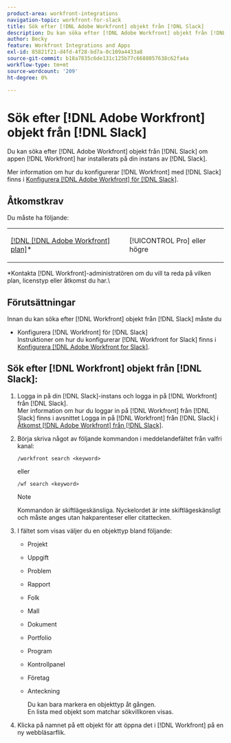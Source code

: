 ```yaml
---
product-area: workfront-integrations
navigation-topic: workfront-for-slack
title: Sök efter [!DNL Adobe Workfront] objekt från [!DNL Slack]
description: Du kan söka efter [!DNL Adobe Workfront] objekt från [!DNL Slack], if your instance of Slack has had the [!DNL Workfront] appen som är installerad.
author: Becky
feature: Workfront Integrations and Apps
exl-id: 85821f21-d4fd-4f28-bd7a-0c109a4433a8
source-git-commit: b18a7835c6de131c125b77c6688057638c62fa4a
workflow-type: tm+mt
source-wordcount: '209'
ht-degree: 0%

---
```


# Sök efter [!DNL Adobe Workfront] objekt från [!DNL Slack]

Du kan söka efter [!DNL Adobe Workfront] objekt från [!DNL Slack] om appen [!DNL Workfront] har installerats på din instans av [!DNL Slack].

Mer information om hur du konfigurerar [!DNL Workfront] med [!DNL Slack] finns i [Konfigurera [!DNL Adobe Workfront] för [!DNL Slack]](../../workfront-integrations-and-apps/using-workfront-with-slack/configure-workfront-for-slack.md).

## Åtkomstkrav

Du måste ha följande:

<table style="table-layout:auto"> 
 <col> 
 </col> 
 <col> 
 </col> 
 <tbody> 
  <tr> 
   <td role="rowheader"><a href="https://business.adobe.com/se/products/workfront/pricing.html" target="_blank">[!DNL [!DNL Adobe Workfront] plan]</a>*</td> 
   <td> <p>[!UICONTROL Pro] eller högre</p> </td> 
  </tr> 
 </tbody> 
</table>

&#42;Kontakta [!DNL Workfront]-administratören om du vill ta reda på vilken plan, licenstyp eller åtkomst du har.\

## Förutsättningar

Innan du kan söka efter [!DNL Workfront] objekt från [!DNL Slack] måste du

* Konfigurera [!DNL Workfront] för [!DNL Slack]\
   Instruktioner om hur du konfigurerar [!DNL Workfront for Slack] finns i [Konfigurera [!DNL Adobe Workfront for Slack]](../../workfront-integrations-and-apps/using-workfront-with-slack/configure-workfront-for-slack.md).

## Sök efter [!DNL Workfront] objekt från [!DNL Slack]:

1. Logga in på din [!DNL Slack]-instans och logga in på [!DNL Workfront] från [!DNL Slack].\
   Mer information om hur du loggar in på [!DNL Workfront] från [!DNL Slack] finns i avsnittet Logga in på [!DNL Workfront] från [!DNL Slack] i [Åtkomst [!DNL Adobe Workfront] från [!DNL Slack]](../../workfront-integrations-and-apps/using-workfront-with-slack/access-workfront-from-slack.md).

1. Börja skriva något av följande kommandon i meddelandefältet från valfri kanal:

   `/workfront search <keyword>`

   eller

   `/wf search <keyword>`

   >[!NOTE]
   >
   >Kommandon är skiftlägeskänsliga. Nyckelordet är inte skiftlägeskänsligt och måste anges utan hakparenteser eller citattecken.

1. I fältet som visas väljer du en objekttyp bland följande:

   * Projekt
   * Uppgift
   * Problem
   * Rapport
   * Folk
   * Mall
   * Dokument
   * Portfolio
   * Program
   * Kontrollpanel
   * Företag
   * Anteckning

     Du kan bara markera en objekttyp åt gången.\
      En lista med objekt som matchar sökvillkoren visas.

1. Klicka på namnet på ett objekt för att öppna det i [!DNL Workfront] på en ny webbläsarflik.
